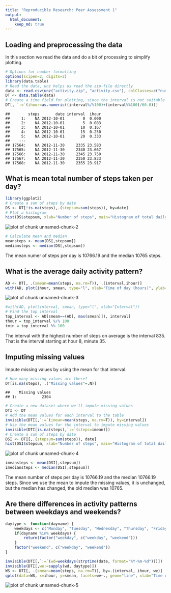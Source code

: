 ```yaml
---
title: "Reproducible Research: Peer Assessment 1"
output: 
  html_document:
    keep_md: true
---
```



## Loading and preprocessing the data

In this section we read the data and do a bit of processing to simplify plotting.


```r
# Options for number formatting
options(scipen=2, digits=2)
library(data.table)
# Read the data, unz helps us read the zip-file directly
data <- read.csv(unz("activity.zip", "activity.csv"), colClasses=c("numeric", "Date", "integer"))
DT <- data.table(data)
# Create a time field for plotting, since the interval is not suitable for this
DT[, `:=`(ihour=as.numeric((interval%/%100)+(interval%%100)/60.0))]
```

```
##        steps       date interval  ihour
##     1:    NA 2012-10-01        0  0.000
##     2:    NA 2012-10-01        5  0.083
##     3:    NA 2012-10-01       10  0.167
##     4:    NA 2012-10-01       15  0.250
##     5:    NA 2012-10-01       20  0.333
##    ---                                 
## 17564:    NA 2012-11-30     2335 23.583
## 17565:    NA 2012-11-30     2340 23.667
## 17566:    NA 2012-11-30     2345 23.750
## 17567:    NA 2012-11-30     2350 23.833
## 17568:    NA 2012-11-30     2355 23.917
```

## What is mean total number of steps taken per day?

```r
library(ggplot2)
# Create a sum of steps by date
DS <- DT[!is.na(steps),.(stepsum=sum(steps)), by=date]
# Plot a histogram
hist(DS$stepsum, xlab="Number of steps", main="Histogram of total daily steps")
```

![plot of chunk unnamed-chunk-2](figure/unnamed-chunk-2-1.png) 

```r
# Calculate mean and median
meansteps <- mean(DS[,stepsum])
mediansteps <- median(DS[,stepsum])
```

The mean numer of steps per day is 10766.19 and the median 10765 steps.


## What is the average daily activity pattern?

```r
AD <- DT[, .(smean=mean(steps, na.rm=T)), .(interval,ihour)]
with(AD, plot(ihour, smean, type="l", xlab="Time of day (hours)", ylab="Steps", main="Average daily activity pattern"))
```

![plot of chunk unnamed-chunk-3](figure/unnamed-chunk-3-1.png) 

```r
#with(AD, plot(interval, smean, type="l", xlab="Interval"))
# Find the top interval
top_interval <- AD[smean==(AD[, max(smean)]), interval]
thour = top_interval %/% 100
tmin = top_interval %% 100
```

The interval with the highest number of steps on average is the interval 835. That is the interval starting at hour 8, minute 35.


## Imputing missing values

Impute missing values by using the mean for that interval.


```r
# How many missing values are there?
DT[is.na(steps), .("Missing values"=.N)]
```

```
##    Missing values
## 1:           2304
```

```r
# Create a new dataset where we'll impute missing values
DTI <- DT
# Add the mean values for each interval to the table
invisible(DTI[,`:=`(imean=mean(steps, na.rm=T)), by=interval])
# Use the mean values for the interval to impute missing values
invisible(DTI[is.na(steps),`:=`(steps=imean)])
# Create a sum of steps by date
DSI <- DTI[,.(stepsum=sum(steps)), date]
hist(DSI$stepsum, xlab="Number of steps", main="Histogram of total daily steps")
```

![plot of chunk unnamed-chunk-4](figure/unnamed-chunk-4-1.png) 

```r
imeansteps <- mean(DSI[,stepsum])
imediansteps <- median(DSI[,stepsum])
```
The mean number of steps per day is 10766.19 and the median 10766.19 steps. Since we use the mean to impute the missing values, it is unchanged, but the median has changed, the old median was 10765.


## Are there differences in activity patterns between weekdays and weekends?

```r
daytype <- function(dayname) {
    weekdays <- c("Monday", "Tuesday", "Wednesday", "Thursday", "Friday")
    if(dayname %in% weekdays) {
        return(factor("weekday", c("weekday", "weekend")))
    }
    factor("weekend", c("weekday", "weekend"))
}

invisible(DTI[,`:=`(wd=weekdays(strptime(date, format="%Y-%m-%d")))])
invisible(DTI[,we:=sapply(wd, daytype)])
WS <- DTI[, .(smean=mean(steps, na.rm=T)), by=.(interval, ihour, we)]
qplot(data=WS, x=ihour, y=smean, facets=we~., geom="line", xlab="Time of day (hours)",ylab="Mean number of steps")
```

![plot of chunk unnamed-chunk-5](figure/unnamed-chunk-5-1.png) 
